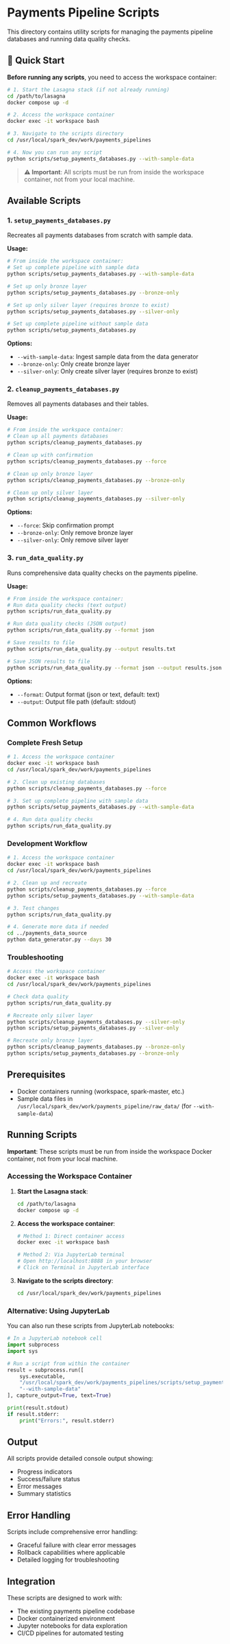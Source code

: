# Payments Pipeline Scripts

This directory contains utility scripts for managing the payments pipeline databases and running data quality checks.

## 🚀 Quick Start

**Before running any scripts**, you need to access the workspace container:

```bash
# 1. Start the Lasagna stack (if not already running)
cd /path/to/lasagna
docker compose up -d

# 2. Access the workspace container
docker exec -it workspace bash

# 3. Navigate to the scripts directory
cd /usr/local/spark_dev/work/payments_pipelines

# 4. Now you can run any script
python scripts/setup_payments_databases.py --with-sample-data
```

> **⚠️ Important**: All scripts must be run from inside the workspace container, not from your local machine.

## Available Scripts

### 1. `setup_payments_databases.py`

Recreates all payments databases from scratch with sample data.

**Usage:**
```bash
# From inside the workspace container:
# Set up complete pipeline with sample data
python scripts/setup_payments_databases.py --with-sample-data

# Set up only bronze layer
python scripts/setup_payments_databases.py --bronze-only

# Set up only silver layer (requires bronze to exist)
python scripts/setup_payments_databases.py --silver-only

# Set up complete pipeline without sample data
python scripts/setup_payments_databases.py
```

**Options:**
- `--with-sample-data`: Ingest sample data from the data generator
- `--bronze-only`: Only create bronze layer
- `--silver-only`: Only create silver layer (requires bronze to exist)

### 2. `cleanup_payments_databases.py`

Removes all payments databases and their tables.

**Usage:**
```bash
# From inside the workspace container:
# Clean up all payments databases
python scripts/cleanup_payments_databases.py

# Clean up with confirmation
python scripts/cleanup_payments_databases.py --force

# Clean up only bronze layer
python scripts/cleanup_payments_databases.py --bronze-only

# Clean up only silver layer
python scripts/cleanup_payments_databases.py --silver-only
```

**Options:**
- `--force`: Skip confirmation prompt
- `--bronze-only`: Only remove bronze layer
- `--silver-only`: Only remove silver layer

### 3. `run_data_quality.py`

Runs comprehensive data quality checks on the payments pipeline.

**Usage:**
```bash
# From inside the workspace container:
# Run data quality checks (text output)
python scripts/run_data_quality.py

# Run data quality checks (JSON output)
python scripts/run_data_quality.py --format json

# Save results to file
python scripts/run_data_quality.py --output results.txt

# Save JSON results to file
python scripts/run_data_quality.py --format json --output results.json
```

**Options:**
- `--format`: Output format (json or text, default: text)
- `--output`: Output file path (default: stdout)

## Common Workflows

### Complete Fresh Setup
```bash
# 1. Access the workspace container
docker exec -it workspace bash
cd /usr/local/spark_dev/work/payments_pipelines

# 2. Clean up existing databases
python scripts/cleanup_payments_databases.py --force

# 3. Set up complete pipeline with sample data
python scripts/setup_payments_databases.py --with-sample-data

# 4. Run data quality checks
python scripts/run_data_quality.py
```

### Development Workflow
```bash
# 1. Access the workspace container
docker exec -it workspace bash
cd /usr/local/spark_dev/work/payments_pipelines

# 2. Clean up and recreate
python scripts/cleanup_payments_databases.py --force
python scripts/setup_payments_databases.py --with-sample-data

# 3. Test changes
python scripts/run_data_quality.py

# 4. Generate more data if needed
cd ../payments_data_source
python data_generator.py --days 30
```

### Troubleshooting
```bash
# Access the workspace container
docker exec -it workspace bash
cd /usr/local/spark_dev/work/payments_pipelines

# Check data quality
python scripts/run_data_quality.py

# Recreate only silver layer
python scripts/cleanup_payments_databases.py --silver-only
python scripts/setup_payments_databases.py --silver-only

# Recreate only bronze layer
python scripts/cleanup_payments_databases.py --bronze-only
python scripts/setup_payments_databases.py --bronze-only
```

## Prerequisites

- Docker containers running (workspace, spark-master, etc.)
- Sample data files in `/usr/local/spark_dev/work/payments_pipeline/raw_data/` (for `--with-sample-data`)

## Running Scripts

**Important**: These scripts must be run from inside the workspace Docker container, not from your local machine.

### Accessing the Workspace Container

1. **Start the Lasagna stack**:
   ```bash
   cd /path/to/lasagna
   docker compose up -d
   ```

2. **Access the workspace container**:
   ```bash
   # Method 1: Direct container access
   docker exec -it workspace bash
   
   # Method 2: Via JupyterLab terminal
   # Open http://localhost:8888 in your browser
   # Click on Terminal in JupyterLab interface
   ```

3. **Navigate to the scripts directory**:
   ```bash
   cd /usr/local/spark_dev/work/payments_pipelines
   ```

### Alternative: Using JupyterLab

You can also run these scripts from JupyterLab notebooks:
```python
# In a JupyterLab notebook cell
import subprocess
import sys

# Run a script from within the container
result = subprocess.run([
    sys.executable, 
    "/usr/local/spark_dev/work/payments_pipelines/scripts/setup_payments_databases.py",
    "--with-sample-data"
], capture_output=True, text=True)

print(result.stdout)
if result.stderr:
    print("Errors:", result.stderr)
```

## Output

All scripts provide detailed console output showing:
- Progress indicators
- Success/failure status
- Error messages
- Summary statistics

## Error Handling

Scripts include comprehensive error handling:
- Graceful failure with clear error messages
- Rollback capabilities where applicable
- Detailed logging for troubleshooting

## Integration

These scripts are designed to work with:
- The existing payments pipeline codebase
- Docker containerized environment
- Jupyter notebooks for data exploration
- CI/CD pipelines for automated testing



